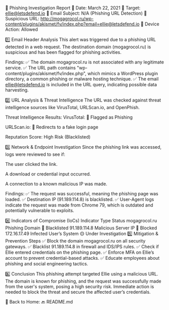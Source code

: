 🚨 Phishing Investigation Report
📅 Date: March 22, 2021
🎯 Target: ellie@letsdefend.io
📩 Email Subject: N/A (Phishing URL Detection)
🔗 Suspicious URL: http://mogagrocol.ru/wp-content/plugins/akismet/fv/index.php?email=ellie@letsdefend.io
🛑 Device Action: Allowed

1️⃣ Email Header Analysis
This alert was triggered due to a phishing URL detected in a web request. The destination domain (mogagrocol.ru) is suspicious and has been flagged for phishing activities.

Findings:
✅ The domain mogagrocol.ru is not associated with any legitimate service.
✅ The URL path contains "wp-content/plugins/akismet/fv/index.php", which mimics a WordPress plugin directory, a common phishing or malware hosting technique.
✅ The email ellie@letsdefend.io is included in the URL query, indicating possible data harvesting.

2️⃣ URL Analysis & Threat Intelligence
The URL was checked against threat intelligence sources like VirusTotal, URLScan.io, and OpenPhish.

Threat Intelligence Results:
VirusTotal: 🚨 Flagged as Phishing

URLScan.io: 🚨 Redirects to a fake login page

Reputation Score: High Risk (Blacklisted)

3️⃣ Network & Endpoint Investigation
Since the phishing link was accessed, logs were reviewed to see if:

The user clicked the link.

A download or credential input occurred.

A connection to a known malicious IP was made.

Findings:
✅ The request was successful, meaning the phishing page was loaded.
✅ Destination IP (91.189.114.8) is blacklisted.
✅ User-Agent logs indicate the request was made from Chrome 79, which is outdated and potentially vulnerable to exploits.

4️⃣ Indicators of Compromise (IoCs)
Indicator	Type	Status
mogagrocol.ru	Phishing Domain	🚫 Blacklisted
91.189.114.8	Malicious Server IP	🚫 Blocked
172.16.17.49	Infected User’s System	🟡 Under Investigation
5️⃣ Mitigation & Prevention Steps
✅ Block the domain mogagrocol.ru on all security gateways.
✅ Blacklist 91.189.114.8 in firewall and IDS/IPS rules.
✅ Check if Ellie entered credentials on the phishing page.
✅ Enforce MFA on Ellie’s account to prevent credential-based attacks.
✅ Educate employees about phishing and social engineering tactics.

6️⃣ Conclusion
This phishing attempt targeted Ellie using a malicious URL. The domain is known for phishing, and the request was successfully made from the user's system, posing a high security risk. Immediate action is needed to block the threat and secure the affected user’s credentials.

📌 Back to Home: 🔙 README.md

